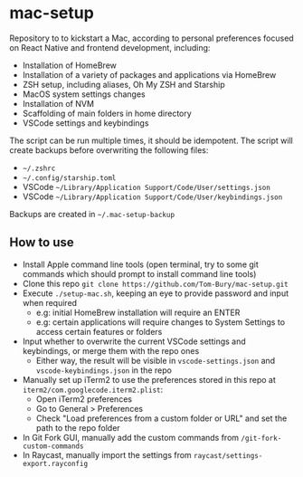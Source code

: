 # mac-setup

Repository to to kickstart a Mac, according to personal preferences focused on React Native and frontend development, including:

- Installation of HomeBrew
- Installation of a variety of packages and applications via HomeBrew
- ZSH setup, including aliases, Oh My ZSH and Starship
- MacOS system settings changes
- Installation of NVM
- Scaffolding of main folders in home directory
- VSCode settings and keybindings

The script can be run multiple times, it should be idempotent.
The script will create backups before overwriting the following files:

- `~/.zshrc`
- `~/.config/starship.toml`
- VSCode `~/Library/Application Support/Code/User/settings.json`
- VSCode `~/Library/Application Support/Code/User/keybindings.json`

Backups are created in `~/.mac-setup-backup`

## How to use

- Install Apple command line tools (open terminal, try to some git commands which should prompt to install command line tools)
- Clone this repo `git clone https://github.com/Tom-Bury/mac-setup.git`
- Execute `./setup-mac.sh`, keeping an eye to provide password and input when required
  - e.g: initial HomeBrew installation will require an ENTER
  - e.g: certain applications will require changes to System Settings to access certain features or folders
- Input whether to overwrite the current VSCode settings and keybindings, or merge them with the repo ones
  - Either way, the result will be visible in `vscode-settings.json` and `vscode-keybindings.json` in the repo
- Manually set up iTerm2 to use the preferences stored in this repo at `iterm2/com.googlecode.iterm2.plist`:
  - Open iTerm2 preferences
  - Go to General > Preferences
  - Check "Load preferences from a custom folder or URL" and set the path to the repo folder
- In Git Fork GUI, manually add the custom commands from `/git-fork-custom-commands`
- In Raycast, manually import the settings from `raycast/settings-export.rayconfig`
